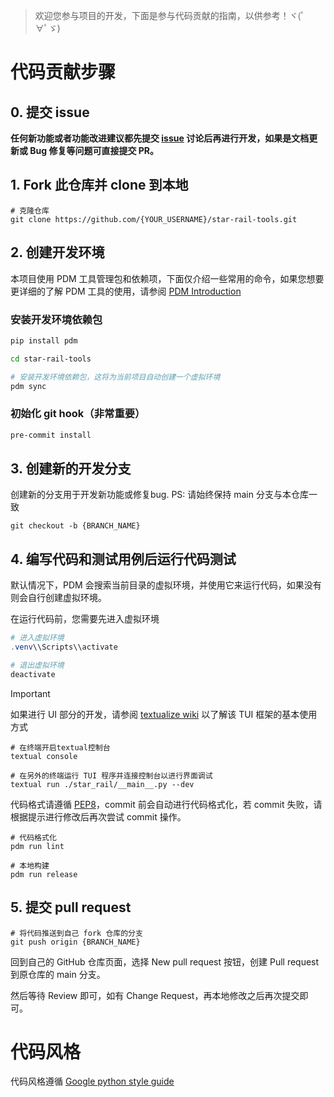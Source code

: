 > 欢迎您参与项目的开发，下面是参与代码贡献的指南，以供参考！ヾ(ﾟ∀ﾟゞ)

# 代码贡献步骤

## 0. 提交 issue

**任何新功能或者功能改进建议都先提交 [issue][issues] 讨论后再进行开发，如果是文档更新或 Bug 修复等问题可直接提交 PR。**

## 1. Fork 此仓库并 clone 到本地

```shell
# 克隆仓库
git clone https://github.com/{YOUR_USERNAME}/star-rail-tools.git
```

## 2. 创建开发环境

本项目使用 PDM 工具管理包和依赖项，下面仅介绍一些常用的命令，如果您想要更详细的了解 PDM 工具的使用，请参阅 [PDM Introduction](https://pdm-project.org/en/stable/)

### 安装开发环境依赖包
```bash
pip install pdm

cd star-rail-tools

# 安装开发环境依赖包，这将为当前项目自动创建一个虚拟环境
pdm sync
```

### 初始化 git hook（非常重要）

```bash
pre-commit install
```

## 3. 创建新的开发分支

创建新的分支用于开发新功能或修复bug. PS: 请始终保持 main 分支与本仓库一致

```shell
git checkout -b {BRANCH_NAME}
```

## 4. 编写代码和测试用例后运行代码测试

默认情况下，PDM 会搜索当前目录的虚拟环境，并使用它来运行代码，如果没有则会自行创建虚拟环境。

在运行代码前，您需要先进入虚拟环境
```powershell
# 进入虚拟环境
.venv\\Scripts\\activate

# 退出虚拟环境
deactivate
```

> [!IMPORTANT]
> 如果进行 UI 部分的开发，请参阅 [textualize wiki](https://textual.textualize.io/getting_started/) 以了解该 TUI 框架的基本使用方式
> ```shell
> # 在终端开启textual控制台
> textual console
> ```
>
> ```shell
> # 在另外的终端运行 TUI 程序并连接控制台以进行界面调试
> textual run ./star_rail/__main__.py --dev
> ```

代码格式请遵循 [PEP8][pep-8]，commit 前会自动进行代码格式化，若 commit 失败，请根据提示进行修改后再次尝试 commit 操作。

```shell
# 代码格式化
pdm run lint

# 本地构建
pdm run release
```

## 5. 提交 pull request

```shell
# 将代码推送到自己 fork 仓库的分支
git push origin {BRANCH_NAME}
```

回到自己的 GitHub 仓库页面，选择 New pull request 按钮，创建 Pull request 到原仓库的 main 分支。

然后等待 Review 即可，如有 Change Request，再本地修改之后再次提交即可。


# 代码风格

代码风格遵循 [Google python style guide][google-style-guide]


[issues]: https://github.com/cntvc/star-rail-tools/issues
[google-style-guide]: https://google.github.io/styleguide/pyguide.html
[pep-8]: https://peps.python.org/pep-0008/
